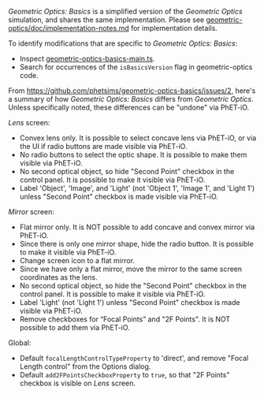 _Geometric Optics: Basics_ is a simplified version of the _Geometric Optics_ simulation, and shares the same implementation.  Please see [geometric-optics/doc/implementation-notes.md](https://github.com/phetsims/geometric-optics/blob/master/doc/implementation-notes.md) for implementation details.

To identify modifications that are specific to _Geometric Optics: Basics_:

* Inspect [geometric-optics-basics-main.ts](https://github.com/phetsims/geometric-optics-basics/blob/master/js/geometric-optics-basics-main.ts).
* Search for occurrences of the `isBasicsVersion` flag in geometric-optics code.

From https://github.com/phetsims/geometric-optics-basics/issues/2, here's a summary of how _Geometric Optics: Basics_ differs from _Geometric Optics_. Unless specifically noted, these differences can be "undone" via PhET-iO.

_Lens_ screen:
* Convex lens only. It is possible to select concave lens via PhET-iO, or via the UI if radio buttons are made visible via PhET-iO.
* No radio buttons to select the optic shape. It is possible to make them visible via PhET-iO.
* No second optical object, so hide "Second Point" checkbox in the control panel.  It is possible to make it visible via PhET-iO.
* Label 'Object', 'Image', and 'Light' (not 'Object 1', 'Image 1', and 'Light 1') unless "Second Point" checkbox is made visible via PhET-iO.

_Mirror_ screen:
* Flat mirror only. It is NOT possible to add concave and convex mirror via PhET-iO.
* Since there is only one mirror shape, hide the radio button. It is possible to make it visible via PhET-iO.
* Change screen icon to a flat mirror.
* Since we have only a flat mirror, move the mirror to the same screen coordinates as the lens.
* No second optical object, so hide the "Second Point" checkbox in the control panel.  It is possible to make it visible via PhET-iO. 
* Label 'Light' (not 'Light 1') unless "Second Point" checkbox is made visible via PhET-iO.
* Remove checkboxes for “Focal Points” and "2F Points". It is NOT possible to add them via PhET-iO.

Global:
* Default `focalLengthControlTypeProperty` to 'direct', and remove "Focal Length control" from the Options dialog.
* Default `add2FPointsCheckboxProperty` to `true`, so that "2F Points" checkbox is visible on _Lens_ screen.
